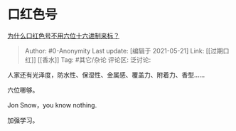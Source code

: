 # 口红色号
[为什么口红色号不用六位十六进制来标？](https://www.zhihu.com/question/437700843/answer/1659852087)

> Author: #0-Anonymity
> Last update: [编辑于 2021-05-21]
> Link: [[过期口红]] [[香水]]
> Tag: #其它/杂论
> 评论区:
> 泛讨论:

人家还有光泽度，防水性、保湿性、金属感、覆盖力、附着力、香型……

六位哪够。

Jon Snow，you know nothing.

加强学习。
